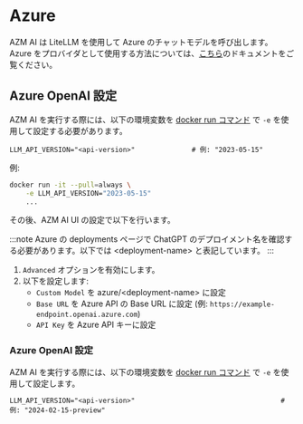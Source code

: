 # Azure

AZM AI は LiteLLM を使用して Azure のチャットモデルを呼び出します。Azure をプロバイダとして使用する方法については、[こちら](https://docs.litellm.ai/docs/providers/azure)のドキュメントをご覧ください。

## Azure OpenAI 設定

AZM AI を実行する際には、以下の環境変数を [docker run コマンド](../installation#running-azm_ai) で `-e` を使用して設定する必要があります。

```
LLM_API_VERSION="<api-version>"              # 例: "2023-05-15"
```

例:
```bash
docker run -it --pull=always \
    -e LLM_API_VERSION="2023-05-15"
    ...
```

その後、AZM AI UI の設定で以下を行います。

:::note
Azure の deployments ページで ChatGPT のデプロイメント名を確認する必要があります。以下では &lt;deployment-name&gt; と表記しています。
:::

1. `Advanced` オプションを有効にします。
2. 以下を設定します:
   - `Custom Model` を azure/&lt;deployment-name&gt; に設定
   - `Base URL` を Azure API の Base URL に設定 (例: `https://example-endpoint.openai.azure.com`)
   - `API Key` を Azure API キーに設定

### Azure OpenAI 設定

AZM AI を実行する際には、以下の環境変数を [docker run コマンド](../installation#running-azm_ai) で `-e` を使用して設定します。

```
LLM_API_VERSION="<api-version>"                                    # 例: "2024-02-15-preview"
```
